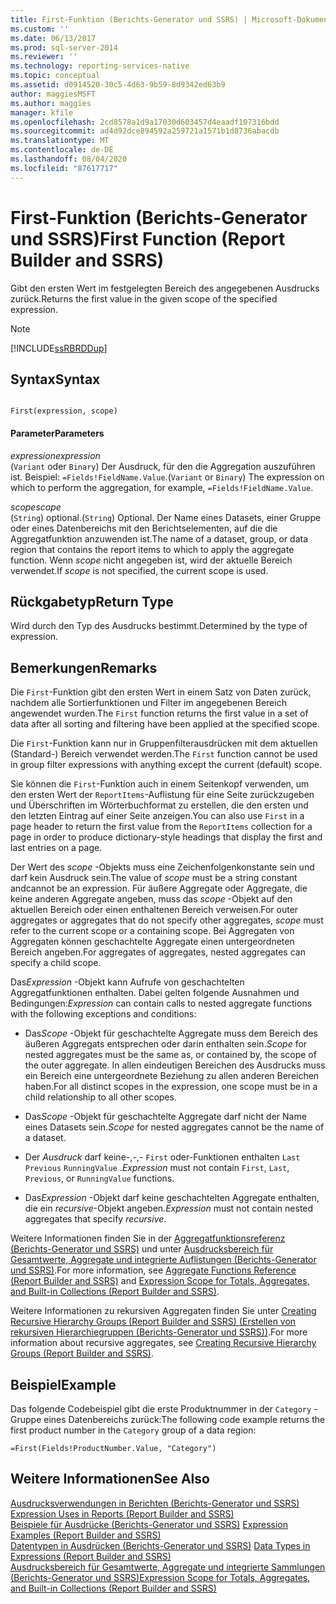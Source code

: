 ```yaml
---
title: First-Funktion (Berichts-Generator und SSRS) | Microsoft-Dokumentation
ms.custom: ''
ms.date: 06/13/2017
ms.prod: sql-server-2014
ms.reviewer: ''
ms.technology: reporting-services-native
ms.topic: conceptual
ms.assetid: d0914520-30c5-4d63-9b59-8d9342ed63b9
author: maggiesMSFT
ms.author: maggies
manager: kfile
ms.openlocfilehash: 2cd8578a1d9a17030d603457d4eaadf107316bdd
ms.sourcegitcommit: ad4d92dce894592a259721a1571b1d8736abacdb
ms.translationtype: MT
ms.contentlocale: de-DE
ms.lasthandoff: 08/04/2020
ms.locfileid: "87617717"
---
```

# <a name="first-function-report-builder-and-ssrs"></a><span data-ttu-id="07d1e-102">First-Funktion (Berichts-Generator und SSRS)</span><span class="sxs-lookup"><span data-stu-id="07d1e-102">First Function (Report Builder and SSRS)</span></span>
  <span data-ttu-id="07d1e-103">Gibt den ersten Wert im festgelegten Bereich des angegebenen Ausdrucks zurück.</span><span class="sxs-lookup"><span data-stu-id="07d1e-103">Returns the first value in the given scope of the specified expression.</span></span>  
  
> [!NOTE]  
>  [!INCLUDE[ssRBRDDup](../../includes/ssrbrddup-md.md)]  
  
## <a name="syntax"></a><span data-ttu-id="07d1e-104">Syntax</span><span class="sxs-lookup"><span data-stu-id="07d1e-104">Syntax</span></span>  
  
```  
  
First(expression, scope)  
```  
  
#### <a name="parameters"></a><span data-ttu-id="07d1e-105">Parameter</span><span class="sxs-lookup"><span data-stu-id="07d1e-105">Parameters</span></span>  
 <span data-ttu-id="07d1e-106">*expression*</span><span class="sxs-lookup"><span data-stu-id="07d1e-106">*expression*</span></span>  
 <span data-ttu-id="07d1e-107">(`Variant` oder `Binary`) Der Ausdruck, für den die Aggregation auszuführen ist. Beispiel: `=Fields!FieldName.Value`.</span><span class="sxs-lookup"><span data-stu-id="07d1e-107">(`Variant` or `Binary`) The expression on which to perform the aggregation, for example, `=Fields!FieldName.Value`.</span></span>  
  
 <span data-ttu-id="07d1e-108">*scope*</span><span class="sxs-lookup"><span data-stu-id="07d1e-108">*scope*</span></span>  
 <span data-ttu-id="07d1e-109">(`String`) optional.</span><span class="sxs-lookup"><span data-stu-id="07d1e-109">(`String`) Optional.</span></span> <span data-ttu-id="07d1e-110">Der Name eines Datasets, einer Gruppe oder eines Datenbereichs mit den Berichtselementen, auf die die Aggregatfunktion anzuwenden ist.</span><span class="sxs-lookup"><span data-stu-id="07d1e-110">The name of a dataset, group, or data region that contains the report items to which to apply the aggregate function.</span></span> <span data-ttu-id="07d1e-111">Wenn *scope* nicht angegeben ist, wird der aktuelle Bereich verwendet.</span><span class="sxs-lookup"><span data-stu-id="07d1e-111">If *scope* is not specified, the current scope is used.</span></span>  
  
## <a name="return-type"></a><span data-ttu-id="07d1e-112">Rückgabetyp</span><span class="sxs-lookup"><span data-stu-id="07d1e-112">Return Type</span></span>  
 <span data-ttu-id="07d1e-113">Wird durch den Typ des Ausdrucks bestimmt.</span><span class="sxs-lookup"><span data-stu-id="07d1e-113">Determined by the type of expression.</span></span>  
  
## <a name="remarks"></a><span data-ttu-id="07d1e-114">Bemerkungen</span><span class="sxs-lookup"><span data-stu-id="07d1e-114">Remarks</span></span>  
 <span data-ttu-id="07d1e-115">Die `First`-Funktion gibt den ersten Wert in einem Satz von Daten zurück, nachdem alle Sortierfunktionen und Filter im angegebenen Bereich angewendet wurden.</span><span class="sxs-lookup"><span data-stu-id="07d1e-115">The `First` function returns the first value in a set of data after all sorting and filtering have been applied at the specified scope.</span></span>  
  
 <span data-ttu-id="07d1e-116">Die `First`-Funktion kann nur in Gruppenfilterausdrücken mit dem aktuellen (Standard-) Bereich verwendet werden.</span><span class="sxs-lookup"><span data-stu-id="07d1e-116">The `First` function cannot be used in group filter expressions with anything except the current (default) scope.</span></span>  
  
 <span data-ttu-id="07d1e-117">Sie können die `First`-Funktion auch in einem Seitenkopf verwenden, um den ersten Wert der `ReportItems`-Auflistung für eine Seite zurückzugeben und Überschriften im Wörterbuchformat zu erstellen, die den ersten und den letzten Eintrag auf einer Seite anzeigen.</span><span class="sxs-lookup"><span data-stu-id="07d1e-117">You can also use `First` in a page header to return the first value from the `ReportItems` collection for a page in order to produce dictionary-style headings that display the first and last entries on a page.</span></span>  
  
 <span data-ttu-id="07d1e-118">Der Wert des *scope* -Objekts muss eine Zeichenfolgenkonstante sein und darf kein Ausdruck sein.</span><span class="sxs-lookup"><span data-stu-id="07d1e-118">The value of *scope* must be a string constant andcannot be an expression.</span></span> <span data-ttu-id="07d1e-119">Für äußere Aggregate oder Aggregate, die keine anderen Aggregate angeben, muss das *scope* -Objekt auf den aktuellen Bereich oder einen enthaltenen Bereich verweisen.</span><span class="sxs-lookup"><span data-stu-id="07d1e-119">For outer aggregates or aggregates that do not specify other aggregates, *scope* must refer to the current scope or a containing scope.</span></span> <span data-ttu-id="07d1e-120">Bei Aggregaten von Aggregaten können geschachtelte Aggregate einen untergeordneten Bereich angeben.</span><span class="sxs-lookup"><span data-stu-id="07d1e-120">For aggregates of aggregates, nested aggregates can specify a child scope.</span></span>  
  
 <span data-ttu-id="07d1e-121">Das*Expression* -Objekt kann Aufrufe von geschachtelten Aggregatfunktionen enthalten. Dabei gelten folgende Ausnahmen und Bedingungen:</span><span class="sxs-lookup"><span data-stu-id="07d1e-121">*Expression* can contain calls to nested aggregate functions with the following exceptions and conditions:</span></span>  
  
-   <span data-ttu-id="07d1e-122">Das*Scope* -Objekt für geschachtelte Aggregate muss dem Bereich des äußeren Aggregats entsprechen oder darin enthalten sein.</span><span class="sxs-lookup"><span data-stu-id="07d1e-122">*Scope* for nested aggregates must be the same as, or contained by, the scope of the outer aggregate.</span></span> <span data-ttu-id="07d1e-123">In allen eindeutigen Bereichen des Ausdrucks muss ein Bereich eine untergeordnete Beziehung zu allen anderen Bereichen haben.</span><span class="sxs-lookup"><span data-stu-id="07d1e-123">For all distinct scopes in the expression, one scope must be in a child relationship to all other scopes.</span></span>  
  
-   <span data-ttu-id="07d1e-124">Das*Scope* -Objekt für geschachtelte Aggregate darf nicht der Name eines Datasets sein.</span><span class="sxs-lookup"><span data-stu-id="07d1e-124">*Scope* for nested aggregates cannot be the name of a dataset.</span></span>  
  
-   <span data-ttu-id="07d1e-125">Der *Ausdruck* darf keine-,-,- `First` oder-Funktionen enthalten `Last` `Previous` `RunningValue` .</span><span class="sxs-lookup"><span data-stu-id="07d1e-125">*Expression* must not contain `First`, `Last`, `Previous`, or `RunningValue` functions.</span></span>  
  
-   <span data-ttu-id="07d1e-126">Das*Expression* -Objekt darf keine geschachtelten Aggregate enthalten, die ein *recursive*-Objekt angeben.</span><span class="sxs-lookup"><span data-stu-id="07d1e-126">*Expression* must not contain nested aggregates that specify *recursive*.</span></span>  
  
 <span data-ttu-id="07d1e-127">Weitere Informationen finden Sie in der [Aggregatfunktionsreferenz (Berichts-Generator und SSRS)](report-builder-functions-aggregate-functions-reference.md) und unter [Ausdrucksbereich für Gesamtwerte, Aggregate und integrierte Auflistungen (Berichts-Generator und SSRS)](expression-scope-for-totals-aggregates-and-built-in-collections.md).</span><span class="sxs-lookup"><span data-stu-id="07d1e-127">For more information, see [Aggregate Functions Reference &#40;Report Builder and SSRS&#41;](report-builder-functions-aggregate-functions-reference.md) and [Expression Scope for Totals, Aggregates, and Built-in Collections &#40;Report Builder and SSRS&#41;](expression-scope-for-totals-aggregates-and-built-in-collections.md).</span></span>  
  
 <span data-ttu-id="07d1e-128">Weitere Informationen zu rekursiven Aggregaten finden Sie unter [Creating Recursive Hierarchy Groups (Report Builder and SSRS) (Erstellen von rekursiven Hierarchiegruppen (Berichts-Generator und SSRS))](creating-recursive-hierarchy-groups-report-builder-and-ssrs.md).</span><span class="sxs-lookup"><span data-stu-id="07d1e-128">For more information about recursive aggregates, see [Creating Recursive Hierarchy Groups &#40;Report Builder and SSRS&#41;](creating-recursive-hierarchy-groups-report-builder-and-ssrs.md).</span></span>  
  
## <a name="example"></a><span data-ttu-id="07d1e-129">Beispiel</span><span class="sxs-lookup"><span data-stu-id="07d1e-129">Example</span></span>  
 <span data-ttu-id="07d1e-130">Das folgende Codebeispiel gibt die erste Produktnummer in der `Category` -Gruppe eines Datenbereichs zurück:</span><span class="sxs-lookup"><span data-stu-id="07d1e-130">The following code example returns the first product number in the `Category` group of a data region:</span></span>  
  
```  
=First(Fields!ProductNumber.Value, "Category")  
```  
  
## <a name="see-also"></a><span data-ttu-id="07d1e-131">Weitere Informationen</span><span class="sxs-lookup"><span data-stu-id="07d1e-131">See Also</span></span>  
 <span data-ttu-id="07d1e-132">[Ausdrucksverwendungen in Berichten &#40;Berichts-Generator und SSRS&#41;](expression-uses-in-reports-report-builder-and-ssrs.md) </span><span class="sxs-lookup"><span data-stu-id="07d1e-132">[Expression Uses in Reports &#40;Report Builder and SSRS&#41;](expression-uses-in-reports-report-builder-and-ssrs.md) </span></span>  
 <span data-ttu-id="07d1e-133">[Beispiele für Ausdrücke &#40;Berichts-Generator und SSRS&#41;](expression-examples-report-builder-and-ssrs.md) </span><span class="sxs-lookup"><span data-stu-id="07d1e-133">[Expression Examples &#40;Report Builder and SSRS&#41;](expression-examples-report-builder-and-ssrs.md) </span></span>  
 <span data-ttu-id="07d1e-134">[Datentypen in Ausdrücken (Berichts-Generator und SSRS)](expressions-report-builder-and-ssrs.md) </span><span class="sxs-lookup"><span data-stu-id="07d1e-134">[Data Types in Expressions &#40;Report Builder and SSRS&#41;](expressions-report-builder-and-ssrs.md) </span></span>  
 [<span data-ttu-id="07d1e-135">Ausdrucksbereich für Gesamtwerte, Aggregate und integrierte Sammlungen &#40;Berichts-Generator und SSRS&#41;</span><span class="sxs-lookup"><span data-stu-id="07d1e-135">Expression Scope for Totals, Aggregates, and Built-in Collections &#40;Report Builder and SSRS&#41;</span></span>](expression-scope-for-totals-aggregates-and-built-in-collections.md)  
  
  
